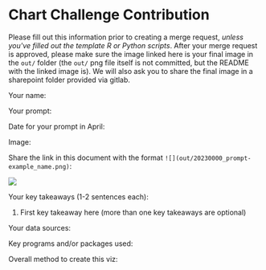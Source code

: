 # Chart Challenge Contribution

Please fill out this information prior to creating a merge request, *unless you've filled out the template R or Python scripts*. After your merge request is approved, please make sure the image linked here is your final image in the `out/` folder (the `out/` png file itself is not committed, but the README with the linked image is). We will also ask you to share the final image in a sharepoint folder provided via gitlab.

Your name:

Your prompt:

Date for your prompt in April: 

Image: 

Share the link in this document with the format `![](out/20230000_prompt-example_name.png)`:

![](out/)

Your key takeaways (1-2 sentences each):

1. First key takeaway here (more than one key takeaways are optional)

Your data sources:

Key programs and/or packages used:

Overall method to create this viz:
